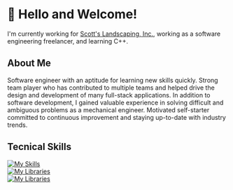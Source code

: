 # 👋 Hello and Welcome!

I'm currently working for [Scott's Landscaping, Inc.](https://github.com/cbowman422/scottslandscaping), working as a software engineering freelancer, and learning C++.

## About Me

Software engineer with an aptitude for learning new skills quickly. Strong team player who has contributed to multiple teams and helped drive the design and development of many full-stack applications. In addition to software development, I gained valuable experience in solving difficult and ambiguous problems as a mechanical engineer. Motivated self-starter committed to continuous improvement and staying up-to-date with industry trends.

## Tecnical Skills

[![My Skills](https://skillicons.dev/icons?i=js,py,java,c,c#,cpp,php,html,css,wordpress,webflow)](https://skillicons.dev) <br />
[![My Libraries](https://skillicons.dev/icons?i=react,next,express,django,flask,figma)](https://skillicons.dev) <br />
[![My Libraries](https://skillicons.dev/icons?i=aws,postgres,mongodb)](https://skillicons.dev) <br />



<!--
## Github Stats
<p>&nbsp;<img align="center" src="https://github-readme-stats.vercel.app/api?username=cbowman422&show_icons=true&theme=dark&title_color=bdbdbd&text_color=bdbdbd&locale=en" alt="cbowman422" /></p>
-->

